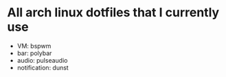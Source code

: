 # All arch linux dotfiles that I currently use

* VM: bspwm
* bar: polybar
* audio: pulseaudio
* notification: dunst
